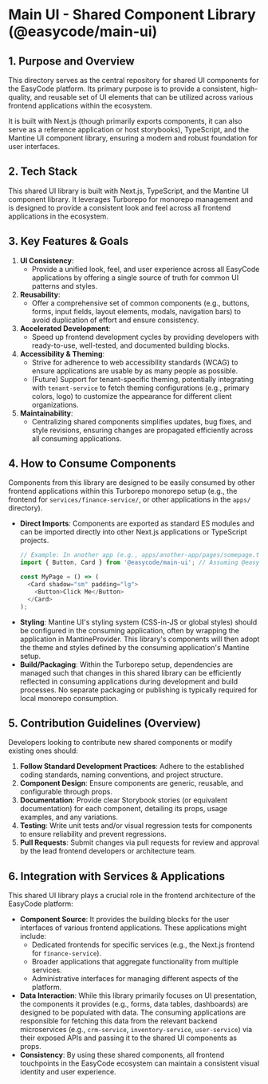 # Main UI - Shared Component Library (@easycode/main-ui)

## 1. Purpose and Overview

This directory serves as the central repository for shared UI components for the EasyCode platform. Its primary purpose is to provide a consistent, high-quality, and reusable set of UI elements that can be utilized across various frontend applications within the ecosystem.

It is built with Next.js (though primarily exports components, it can also serve as a reference application or host storybooks), TypeScript, and the Mantine UI component library, ensuring a modern and robust foundation for user interfaces.

## 2. Tech Stack

This shared UI library is built with Next.js, TypeScript, and the Mantine UI component library. It leverages Turborepo for monorepo management and is designed to provide a consistent look and feel across all frontend applications in the ecosystem.

## 3. Key Features & Goals

1.  **UI Consistency**:
    *   Provide a unified look, feel, and user experience across all EasyCode applications by offering a single source of truth for common UI patterns and styles.
2.  **Reusability**:
    *   Offer a comprehensive set of common components (e.g., buttons, forms, input fields, layout elements, modals, navigation bars) to avoid duplication of effort and ensure consistency.
3.  **Accelerated Development**:
    *   Speed up frontend development cycles by providing developers with ready-to-use, well-tested, and documented building blocks.
4.  **Accessibility & Theming**:
    *   Strive for adherence to web accessibility standards (WCAG) to ensure applications are usable by as many people as possible.
    *   (Future) Support for tenant-specific theming, potentially integrating with `tenant-service` to fetch theming configurations (e.g., primary colors, logo) to customize the appearance for different client organizations.
5.  **Maintainability**:
    *   Centralizing shared components simplifies updates, bug fixes, and style revisions, ensuring changes are propagated efficiently across all consuming applications.

## 4. How to Consume Components

Components from this library are designed to be easily consumed by other frontend applications within this Turborepo monorepo setup (e.g., the frontend for `services/finance-service/`, or other applications in the `apps/` directory).

-   **Direct Imports**: Components are exported as standard ES modules and can be imported directly into other Next.js applications or TypeScript projects.
    ```typescript
    // Example: In another app (e.g., apps/another-app/pages/somepage.tsx)
    import { Button, Card } from '@easycode/main-ui'; // Assuming @easycode/main-ui is the package name

    const MyPage = () => (
      <Card shadow="sm" padding="lg">
        <Button>Click Me</Button>
      </Card>
    );
    ```
-   **Styling**: Mantine UI's styling system (CSS-in-JS or global styles) should be configured in the consuming application, often by wrapping the application in MantineProvider. This library's components will then adopt the theme and styles defined by the consuming application's Mantine setup.
-   **Build/Packaging**: Within the Turborepo setup, dependencies are managed such that changes in this shared library can be efficiently reflected in consuming applications during development and build processes. No separate packaging or publishing is typically required for local monorepo consumption.

## 5. Contribution Guidelines (Overview)

Developers looking to contribute new shared components or modify existing ones should:
1.  **Follow Standard Development Practices**: Adhere to the established coding standards, naming conventions, and project structure.
2.  **Component Design**: Ensure components are generic, reusable, and configurable through props.
3.  **Documentation**: Provide clear Storybook stories (or equivalent documentation) for each component, detailing its props, usage examples, and any variations.
4.  **Testing**: Write unit tests and/or visual regression tests for components to ensure reliability and prevent regressions.
5.  **Pull Requests**: Submit changes via pull requests for review and approval by the lead frontend developers or architecture team.

## 6. Integration with Services & Applications

This shared UI library plays a crucial role in the frontend architecture of the EasyCode platform:
-   **Component Source**: It provides the building blocks for the user interfaces of various frontend applications. These applications might include:
    -   Dedicated frontends for specific services (e.g., the Next.js frontend for `finance-service`).
    -   Broader applications that aggregate functionality from multiple services.
    -   Administrative interfaces for managing different aspects of the platform.
-   **Data Interaction**: While this library primarily focuses on UI presentation, the components it provides (e.g., forms, data tables, dashboards) are designed to be populated with data. The consuming applications are responsible for fetching this data from the relevant backend microservices (e.g., `crm-service`, `inventory-service`, `user-service`) via their exposed APIs and passing it to the shared UI components as props.
-   **Consistency**: By using these shared components, all frontend touchpoints in the EasyCode ecosystem can maintain a consistent visual identity and user experience.
